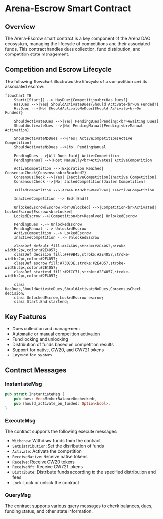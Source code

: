 # Arena-Escrow Smart Contract

## Overview

The Arena-Escrow smart contract is a key component of the Arena DAO ecosystem, managing the lifecycle of competitions and their associated funds. This contract handles dues collection, fund distribution, and competition state management.

## Competition and Escrow Lifecycle

The following flowchart illustrates the lifecycle of a competition and its associated escrow:

```mermaid
flowchart TB
    Start([Start]) --> HasDues{Competition<br>Has Dues?}
    HasDues -->|Yes| ShouldActivateDues{Should Activate<br>On Funded?}
    HasDues -->|No| ShouldActivateNoDues{Should Activate<br>On Funded?}
    
    ShouldActivateDues -->|Yes| PendingDues[Pending:<br>Awaiting Dues]
    ShouldActivateDues -->|No| PendingManual[Pending:<br>Manual Activation]
    
    ShouldActivateNoDues -->|Yes| ActiveCompetition[Active Competition]
    ShouldActivateNoDues -->|No| PendingManual
    
    PendingDues -->|All Dues Paid| ActiveCompetition
    PendingManual -->|Host Manually<br>Activates| ActiveCompetition
    
    ActiveCompetition -->|Expiration Reached| ConsensusCheck{Consensus<br>Reached?}
    ConsensusCheck -->|Yes| InactiveCompetition[Inactive Competition]
    ConsensusCheck -->|No| JailedCompetition[Jailed Competition]
    
    JailedCompetition -->|Arena DAO<br>Resolves| InactiveCompetition
    
    InactiveCompetition --> End([End])
    
    UnlockedEscrow[Escrow:<br>Unlocked] -->|Competition<br>Activated| LockedEscrow[Escrow:<br>Locked]
    LockedEscrow -->|Competition<br>Resolved| UnlockedEscrow
    
    PendingDues -.-> UnlockedEscrow
    PendingManual -.-> UnlockedEscrow
    ActiveCompetition -.-> LockedEscrow
    InactiveCompetition -.-> UnlockedEscrow
    
    classDef default fill:#4EA5D9,stroke:#2E4057,stroke-width:2px,color:#2E4057;
    classDef decision fill:#F99B45,stroke:#2E4057,stroke-width:2px,color:#2E4057;
    classDef escrow fill:#73D2DE,stroke:#2E4057,stroke-width:2px,color:#2E4057;
    classDef startend fill:#2ECC71,stroke:#2E4057,stroke-width:2px,color:#2E4057;
    
    class HasDues,ShouldActivateDues,ShouldActivateNoDues,ConsensusCheck decision;
    class UnlockedEscrow,LockedEscrow escrow;
    class Start,End startend;
```

## Key Features

- Dues collection and management
- Automatic or manual competition activation
- Fund locking and unlocking
- Distribution of funds based on competition results
- Support for native, CW20, and CW721 tokens
- Layered fee system

## Contract Messages

### InstantiateMsg

```rust
pub struct InstantiateMsg {
    pub dues: Vec<MemberBalanceUnchecked>,
    pub should_activate_on_funded: Option<bool>,
}
```

### ExecuteMsg

The contract supports the following execute messages:

- `Withdraw`: Withdraw funds from the contract
- `SetDistribution`: Set the distribution of funds
- `Activate`: Activate the competition
- `ReceiveNative`: Receive native tokens
- `Receive`: Receive CW20 tokens
- `ReceiveNft`: Receive CW721 tokens
- `Distribute`: Distribute funds according to the specified distribution and fees
- `Lock`: Lock or unlock the contract

### QueryMsg

The contract supports various query messages to check balances, dues, funding status, and other state information.
